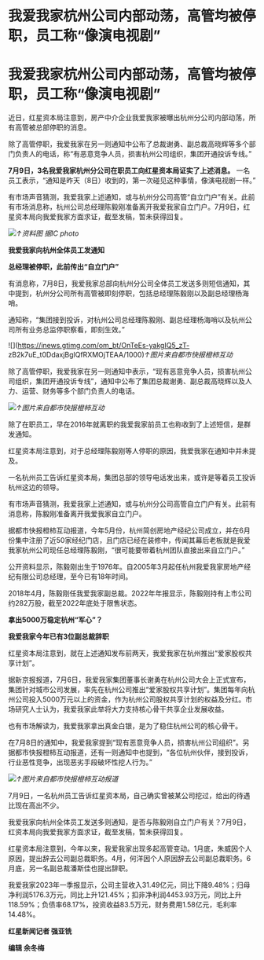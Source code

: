 # 我爱我家杭州公司内部动荡，高管均被停职，员工称“像演电视剧”

# 我爱我家杭州公司内部动荡，高管均被停职，员工称“像演电视剧”

近日，红星资本局注意到，房产中介企业我爱我家被曝出杭州分公司内部动荡，所有高管被总部停职的消息。

除了高管停职，我爱我家在另一则通知中公布了总裁谢勇、副总裁高晓辉等多个部门负责人的电话，称“有恶意竞争人员，损害杭州公司组织，集团开通投诉专线。”

**7月9日，3名我爱我家杭州分公司在职员工向红星资本局证实了上述消息。**
一名员工表示，“通知是昨天（8日）收到的，第一次碰见这种事情，像演电视剧一样。”

有市场声音猜测，我爱我家上述通知，或与杭州分公司高管“自立门户”有关。此前有市场消息称，杭州公司总经理陈毅刚准备离开我爱我家自立门户。7月9日，红星资本局向我爱我家方面求证，截至发稿，暂未获得回复。

![](https://inews.gtimg.com/om_bt/OOoz4Ew0iExiMMqTLZroRfEHM3N6gMrA4_PeLOsUsqjBQAA/1000)_↑资料图
据IC photo_

**我爱我家向杭州全体员工发通知**

**总经理被停职，此前传出“自立门户”**

有消息称，7月8日，我爱我家总部向杭州分公司全体员工发送多则短信通知，其中提到，杭州分公司所有高管被即刻停职，包括总经理陈毅刚以及副总经理杨海哨。

通知称，“集团接到投诉，对杭州公司总经理陈毅刚、副总经理杨海哨以及杭州公司所有业务总监停职察看，即刻生效。”

![](https://inews.gtimg.com/om_bt/OnTeEs-yakgIQ5_zT-
zB2k7uE_t0DdaxjBglQfRXMOjTEAA/1000)_↑图片来自都市快报橙柿互动_

除了高管停职，我爱我家在另一则通知中表示，“现有恶意竞争人员，损害杭州公司组织，集团开通投诉专线”，通知中公布了集团总裁谢勇、副总裁高晓辉以及人力、运营、财务等多个部门负责人的电话。

![](https://inews.gtimg.com/om_bt/OViyjMNViPM9CCpuhd75TzhSatiSWLsI2kS56A4-aPjH8AA/1000)_↑图片来自都市快报橙柿互动_

除了在职员工，早在2016年就离职的我爱我家前员工也称收到了上述短信，是群发通知。

红星资本局注意到，对于总经理陈毅刚等人停职的原因，我爱我家在通知中并未提及。

一名杭州员工告诉红星资本局，集团总部的领导电话发出来，或许是等着员工投诉杭州这边的领导。

有市场声音猜测，我爱我家上述通知，或与杭州分公司高管自立门户有关。此前有消息称，陈毅刚准备离开我爱我家自立门户。

据都市快报橙柿互动报道，今年5月份，杭州简创房地产经纪公司成立，并在6月份集中注册了近50家经纪门店，且门店已经在装修中，传闻其幕后老板就是我爱我家杭州公司现任总经理陈毅刚，“很可能要带着杭州团队直接出来自立门户。”

公开资料显示，陈毅刚出生于1976年。自2005年3月起任杭州我爱我家房地产经纪有限公司总经理，至今已有18年时间。

2018年4月，陈毅刚任我爱我家副总裁。2022年年报显示，陈毅刚持有上市公司约282万股，截至2022年底处于限售状态。

**拿出5000万稳定杭州“军心”？**

**我爱我家今年已有3位副总裁辞职**

红星资本局注意到，就在上述通知发布前两天，我爱我家在杭州推出“爱家股权共享计划”。

据新京报报道，7月6日，我爱我家集团董事长谢勇在杭州公司大会上正式宣布，集团针对城市公司发展，率先在杭州公司推出“爱家股权共享计划”。集团每年向杭州公司投入5000万元以上的资金，作为杭州公司股权共享计划的权益及分红。市场研究人士认为，我爱我家此举将大力支持核心骨干共享企业发展收益。

也有市场解读为，我爱我家拿出真金白银，是为了稳住杭州公司的核心骨干。

在7月8日的通知中，我爱我家提到“现有恶意竞争人员，损害杭州公司组织”。另据都市快报橙柿互动报道，还有一则通知中也提到，“各位杭州伙伴，接到投诉，行业恶性竞争，出现恶劣手段破坏性挖人行为。”

![](https://inews.gtimg.com/om_bt/OqsPnKkFkvl_agNDkIqhtNx26fePclY_F4_QnkOT1YybkAA/1000)_↑图片来自都市快报橙柿互动报道_

7月9日，一名杭州员工告诉红星资本局，自己确实曾被某公司挖过，给出的待遇比现在高出不少。

我爱我家向杭州全体员工发送多则通知，是否与陈毅刚自立门户有关？7月9日，红资本局向我爱我家方面求证，截至发稿，暂未获得回复。

红星资本局注意到，今年以来，我爱我家出现多起高管变动。1月底，朱威因个人原因，提出辞去公司副总裁职务。4月，何洋因个人原因辞去公司副总裁职务。6月底，另一名副总裁潘斯佳也提出辞职。

我爱我家2023年一季报显示，公司主营收入31.49亿元，同比下降9.48%；归母净利润5176.3万元，同比上升121.45%；扣非净利润4453.93万元，同比上升118.59%；负债率68.17%，投资收益83.5万元，财务费用1.58亿元，毛利率14.48%。

**红星新闻记者 强亚铣**

**编辑 余冬梅**

